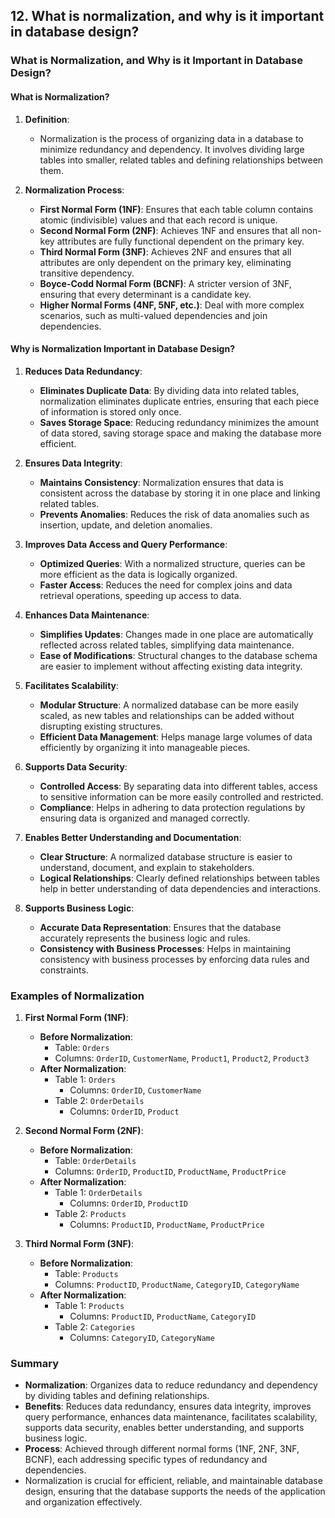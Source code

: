 ## 12. What is normalization, and why is it important in database design?


### What is Normalization, and Why is it Important in Database Design?

#### What is Normalization?

1. **Definition**:
   - Normalization is the process of organizing data in a database to minimize redundancy and dependency. It involves dividing large tables into smaller, related tables and defining relationships between them.

2. **Normalization Process**:
   - **First Normal Form (1NF)**: Ensures that each table column contains atomic (indivisible) values and that each record is unique.
   - **Second Normal Form (2NF)**: Achieves 1NF and ensures that all non-key attributes are fully functional dependent on the primary key.
   - **Third Normal Form (3NF)**: Achieves 2NF and ensures that all attributes are only dependent on the primary key, eliminating transitive dependency.
   - **Boyce-Codd Normal Form (BCNF)**: A stricter version of 3NF, ensuring that every determinant is a candidate key.
   - **Higher Normal Forms (4NF, 5NF, etc.)**: Deal with more complex scenarios, such as multi-valued dependencies and join dependencies.

#### Why is Normalization Important in Database Design?

1. **Reduces Data Redundancy**:
   - **Eliminates Duplicate Data**: By dividing data into related tables, normalization eliminates duplicate entries, ensuring that each piece of information is stored only once.
   - **Saves Storage Space**: Reducing redundancy minimizes the amount of data stored, saving storage space and making the database more efficient.

2. **Ensures Data Integrity**:
   - **Maintains Consistency**: Normalization ensures that data is consistent across the database by storing it in one place and linking related tables.
   - **Prevents Anomalies**: Reduces the risk of data anomalies such as insertion, update, and deletion anomalies.

3. **Improves Data Access and Query Performance**:
   - **Optimized Queries**: With a normalized structure, queries can be more efficient as the data is logically organized.
   - **Faster Access**: Reduces the need for complex joins and data retrieval operations, speeding up access to data.

4. **Enhances Data Maintenance**:
   - **Simplifies Updates**: Changes made in one place are automatically reflected across related tables, simplifying data maintenance.
   - **Ease of Modifications**: Structural changes to the database schema are easier to implement without affecting existing data integrity.

5. **Facilitates Scalability**:
   - **Modular Structure**: A normalized database can be more easily scaled, as new tables and relationships can be added without disrupting existing structures.
   - **Efficient Data Management**: Helps manage large volumes of data efficiently by organizing it into manageable pieces.

6. **Supports Data Security**:
   - **Controlled Access**: By separating data into different tables, access to sensitive information can be more easily controlled and restricted.
   - **Compliance**: Helps in adhering to data protection regulations by ensuring data is organized and managed correctly.

7. **Enables Better Understanding and Documentation**:
   - **Clear Structure**: A normalized database structure is easier to understand, document, and explain to stakeholders.
   - **Logical Relationships**: Clearly defined relationships between tables help in better understanding of data dependencies and interactions.

8. **Supports Business Logic**:
   - **Accurate Data Representation**: Ensures that the database accurately represents the business logic and rules.
   - **Consistency with Business Processes**: Helps in maintaining consistency with business processes by enforcing data rules and constraints.

### Examples of Normalization

1. **First Normal Form (1NF)**:
   - **Before Normalization**:
     - Table: `Orders`
     - Columns: `OrderID`, `CustomerName`, `Product1`, `Product2`, `Product3`
   - **After Normalization**:
     - Table 1: `Orders`
       - Columns: `OrderID`, `CustomerName`
     - Table 2: `OrderDetails`
       - Columns: `OrderID`, `Product`

2. **Second Normal Form (2NF)**:
   - **Before Normalization**:
     - Table: `OrderDetails`
     - Columns: `OrderID`, `ProductID`, `ProductName`, `ProductPrice`
   - **After Normalization**:
     - Table 1: `OrderDetails`
       - Columns: `OrderID`, `ProductID`
     - Table 2: `Products`
       - Columns: `ProductID`, `ProductName`, `ProductPrice`

3. **Third Normal Form (3NF)**:
   - **Before Normalization**:
     - Table: `Products`
     - Columns: `ProductID`, `ProductName`, `CategoryID`, `CategoryName`
   - **After Normalization**:
     - Table 1: `Products`
       - Columns: `ProductID`, `ProductName`, `CategoryID`
     - Table 2: `Categories`
       - Columns: `CategoryID`, `CategoryName`

### Summary
- **Normalization**: Organizes data to reduce redundancy and dependency by dividing tables and defining relationships.
- **Benefits**: Reduces data redundancy, ensures data integrity, improves query performance, enhances data maintenance, facilitates scalability, supports data security, enables better understanding, and supports business logic.
- **Process**: Achieved through different normal forms (1NF, 2NF, 3NF, BCNF), each addressing specific types of redundancy and dependencies.
- Normalization is crucial for efficient, reliable, and maintainable database design, ensuring that the database supports the needs of the application and organization effectively.
